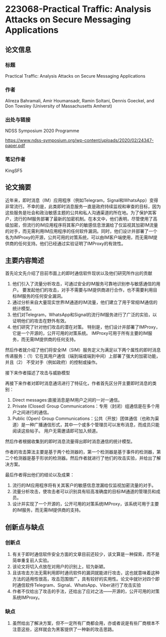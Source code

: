 # 223068-Practical Traffic: Analysis Attacks on Secure Messaging Applications

## 论文信息

### 标题

Practical Traffic: Analysis Attacks on Secure Messaging Applications

### 作者

Alireza Bahramali, Amir Houmansadr, Ramin Soltani, Dennis Goeckel, and Don Towsley (University of Massachusetts Amherst)

### 出处与链接

NDSS Symposium 2020 Programme

https://www.ndss-symposium.org/wp-content/uploads/2020/02/24347-paper.pdf

### 笔记作者

KingSF5

## 论文摘要

近年来，即时消息（IM）应用程序（例如Telegram，Signal和WhatsApp）变得非常流行。不幸的是，此类即时消息服务一直是政府持续监视和审查的目标，因为这些服务是社会和政治敏感主题的公共和私人沟通渠道的所在地。为了保护其客户，流行的IM服务部署了最新的加密机制。在本文中，他们表明，尽管使用了高级加密，但流行的IM应用程序将其客户的敏感信息泄漏给了仅监视其加密IM流量的对手，而无需利用IM应用程序的任何软件漏洞。同时，他们设计并部署了一个名为IMProxy的开源，公共可用的对策系统，可以由IM客户端使用，而无需IM提供商的任何支持。他们已经通过实验证明了IMProxy的有效性。

## 主要内容简述

首先论文先介绍了目前市面上的即时通信软件现状以及他们研究所作出的贡献

1. 他们引入了流量分析攻击，可通过安全的IM服务可靠地识别参与敏感通信的用户。 要发起他们的攻击，对手不需要与IM提供商进行合作，也不需要利用目标IM服务的任何安全漏洞。
2. 通过分析来自大量现实世界IM通道的IM流量，他们建立了用于常规IM通信的统计模型。
3. 他们对Telegram，WhatsApp和Signal的流行IM服务进行了广泛的实验，以证明他们的攻击在野外有效。
4. 他们研究了针对他们攻击的潜在对策。 特别是，他们设计并部署了IMProxy，它是一个开源的，公开可用的对策系统。 IMProxy可用于所有主要的IM服务，而无需IM提供商的任何支持。

然后作者就介绍了他们将安全IM（SIM）服务定义为满足以下两个属性的即时消息传递服务：（1）它在其用户通信（端到端或端到中间）上部署了强大的加密功能，并且（2） 不受对手（例如政府）的控制或操作。

接下来作者描述了攻击与威胁模型

再接下来作者对即时消息通讯进行了特征化，作者首先区分开主要即时消息的类别：

1. Direct messages:直接消息是IM用户之间的一对一通信。
2. Private (Closed) Group Communications：专用（封闭）组通信是在多个用户之间进行的通信。
3. Public (Open) Group Communications：公共（开放）团体通信（也称为渠道）是一种广播通信形式，其中一个或多个管理员可以发布消息，而成员只能阅读这些帖子。 用户无需邀请即可加入频道。

然后作者根据收集到的即时消息流量得出即时消息通信的统计模型。

作者的攻击算法主要是基于两个检测器的，第一个检测器是基于事件的检测器，第二个检测器是基于形状的检测器。然后作者就进行了他们的攻击实验，并给出了解决方案。

最后作者得出他们的结论以及成果：

1. 流行的IM应用程序将有关其客户的敏感信息泄漏给仅监视加密流量的对手。
2. 流量分析攻击，使攻击者可以识别具有较高准确度的目标IM通道的管理员和成员。
3. 设计并实现了一个开源的，公开可用的对策系统IMProxy，该系统可用于主要的IM服务，而无需IM提供商的支持。

## 创新点与缺点

### 创新点

1. 有关于即时通信软件安全方面的文章目前还较少，该文算是一种探索，而不是简单重复前人实验。
2. 该论文将切入点放在对用户的识别上，较为新颖。
3. 且该攻击方法无需利用即时通讯软件的漏洞就能进行攻击，这也就意味着这种方法的适用性很高，攻击范围很广，具有较好的实用性。论文中就针对四个即时通信软件Telegram、Signal、WhatsApp、Viber进行了攻击实验
4. 作者不仅给出了攻击的手法，还给出了应对之法——开源的，公开可用的对策系统IMProxy。

### 缺点

1. 虽然给出了解决方案，但不一定所有厂商都会用，亦或者说是有些厂商根本不注意这些，这样就会为黑客提供了一种新的攻击思路。
